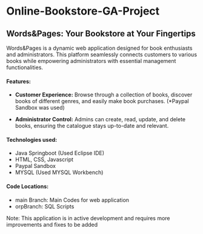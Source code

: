 # Online-Bookstore-GA-Project
## Words&Pages: Your Bookstore at Your Fingertips
Words&Pages is a dynamic web application designed for book enthusiasts and administrators. This platform seamlessly connects customers to various books while empowering administrators with essential management functionalities.

#### Features:
- **Customer Experience:** Browse through a collection of books, discover books of different genres, and easily make book purchases. (*Paypal Sandbox was used)

- **Administrator Control:** Admins can create, read, update, and delete books, ensuring the catalogue stays up-to-date and relevant.



#### Technologies used:
- Java Springboot (Used Eclipse IDE)
- HTML, CSS, Javascript
- Paypal Sandbox
- MYSQL (Used MYSQL Workbench)


#### Code Locations:
- main Branch: Main Codes for web application
- orpBranch: SQL Scripts 

Note: This application is in active development and requires more improvements and fixes to be added

